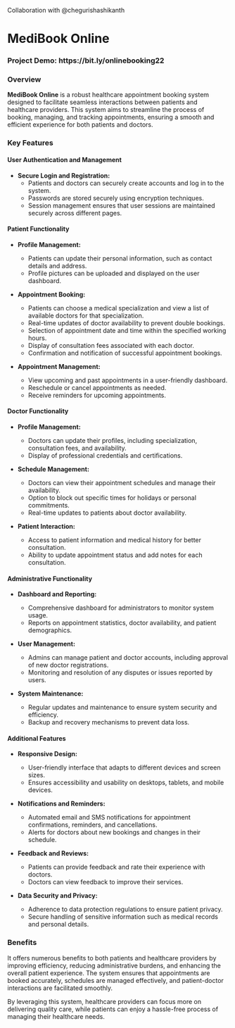 <p>Collaboration with @chegurishashikanth</p>
<h1>MediBook Online</h1>
<h3>Project Demo: https://bit.ly/onlinebooking22<h3>
<h3>Overview</h3>

**MediBook Online** is a robust healthcare appointment booking system designed to facilitate seamless interactions between patients and healthcare providers. This system aims to streamline the process of booking, managing, and tracking appointments, ensuring a smooth and efficient experience for both patients and doctors.

### Key Features

#### User Authentication and Management
- **Secure Login and Registration:** 
  - Patients and doctors can securely create accounts and log in to the system.
  - Passwords are stored securely using encryption techniques.
  - Session management ensures that user sessions are maintained securely across different pages.

#### Patient Functionality
- **Profile Management:**
  - Patients can update their personal information, such as contact details and address.
  - Profile pictures can be uploaded and displayed on the user dashboard.

- **Appointment Booking:**
  - Patients can choose a medical specialization and view a list of available doctors for that specialization.
  - Real-time updates of doctor availability to prevent double bookings.
  - Selection of appointment date and time within the specified working hours.
  - Display of consultation fees associated with each doctor.
  - Confirmation and notification of successful appointment bookings.

- **Appointment Management:**
  - View upcoming and past appointments in a user-friendly dashboard.
  - Reschedule or cancel appointments as needed.
  - Receive reminders for upcoming appointments.

#### Doctor Functionality
- **Profile Management:**
  - Doctors can update their profiles, including specialization, consultation fees, and availability.
  - Display of professional credentials and certifications.

- **Schedule Management:**
  - Doctors can view their appointment schedules and manage their availability.
  - Option to block out specific times for holidays or personal commitments.
  - Real-time updates to patients about doctor availability.

- **Patient Interaction:**
  - Access to patient information and medical history for better consultation.
  - Ability to update appointment status and add notes for each consultation.

#### Administrative Functionality
- **Dashboard and Reporting:**
  - Comprehensive dashboard for administrators to monitor system usage.
  - Reports on appointment statistics, doctor availability, and patient demographics.

- **User Management:**
  - Admins can manage patient and doctor accounts, including approval of new doctor registrations.
  - Monitoring and resolution of any disputes or issues reported by users.

- **System Maintenance:**
  - Regular updates and maintenance to ensure system security and efficiency.
  - Backup and recovery mechanisms to prevent data loss.

#### Additional Features
- **Responsive Design:**
  - User-friendly interface that adapts to different devices and screen sizes.
  - Ensures accessibility and usability on desktops, tablets, and mobile devices.

- **Notifications and Reminders:**
  - Automated email and SMS notifications for appointment confirmations, reminders, and cancellations.
  - Alerts for doctors about new bookings and changes in their schedule.

- **Feedback and Reviews:**
  - Patients can provide feedback and rate their experience with doctors.
  - Doctors can view feedback to improve their services.

- **Data Security and Privacy:**
  - Adherence to data protection regulations to ensure patient privacy.
  - Secure handling of sensitive information such as medical records and personal details.

### Benefits

It offers numerous benefits to both patients and healthcare providers by improving efficiency, reducing administrative burdens, and enhancing the overall patient experience. The system ensures that appointments are booked accurately, schedules are managed effectively, and patient-doctor interactions are facilitated smoothly.

By leveraging this system, healthcare providers can focus more on delivering quality care, while patients can enjoy a hassle-free process of managing their healthcare needs.
